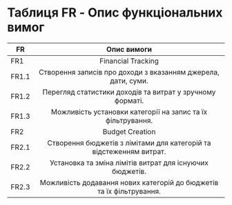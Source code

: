 # Таблиця FR - Опис функціональних вимог
|FR | Опис вимоги|
|--- |:-----------:|
|FR1 | Financial Tracking|
|FR1.1 | Створення записів про доходи з вказанням джерела, дати, суми.|
|FR1.2 | Перегляд статистики доходів та витрат у зручному форматі.|
|FR1.3 | Можливість установки категорії на запис та їх фільтрування.|
|FR2 | Budget Creation|
|FR2.1 | Створення бюджетів з лімітами для категорій та відстеженням витрат.|
|FR2.2 | Установка та зміна лімітів витрат для існуючих бюджетів.|
|FR2.3 | Можливість додавання нових категорій до бюджетів та їх фільтрування.|

